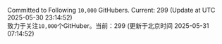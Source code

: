 Committed to Following `10,000` GitHubers. Current: <!-- FOLLOWING_COUNT -->299<!-- FOLLOWING_COUNT --> (Update at UTC <!-- LAST_UPDATED -->2025-05-30 23:14:52<!-- LAST_UPDATED -->)<br>
致力于关注`10,000`个GitHuber。当前：<!-- FOLLOWING_COUNT -->299<!-- FOLLOWING_COUNT --> (更新于北京时间 <!-- LAST_UPDATED_CST -->2025-05-31 07:14:52<!-- LAST_UPDATED_CST -->)

